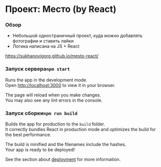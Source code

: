 # Проект: Место (by React)

### Обзор

* Небольшой одностраничный проект, куда можно добавлять фотографии и ставить лайки
* Логика написана на JS + React

https://sukhanovigorg.github.io/mesto-react/

### Запуск сервера`npm start`

Runs the app in the development mode.\
Open [http://localhost:3000](http://localhost:3000) to view it in your browser.

The page will reload when you make changes.\
You may also see any lint errors in the console.

### Запуск сборки`npm run build`

Builds the app for production to the `build` folder.\
It correctly bundles React in production mode and optimizes the build for the best performance.

The build is minified and the filenames include the hashes.\
Your app is ready to be deployed!

See the section about [deployment](https://facebook.github.io/create-react-app/docs/deployment) for more information.
